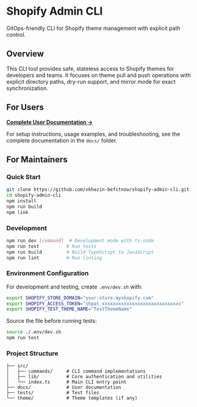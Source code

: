 # Shopify Admin CLI

GitOps-friendly CLI for Shopify theme management with explicit path control.

## Overview

This CLI tool provides safe, stateless access to Shopify themes for developers and teams. It focuses on theme pull and push operations with explicit directory paths, dry-run support, and mirror mode for exact synchronization.

## For Users

**[Complete User Documentation →](docs/README.md)**

For setup instructions, usage examples, and troubleshooting, see the complete documentation in the `docs/` folder.

## For Maintainers

### Quick Start

```bash
git clone https://github.com/vkhazin-befitnow/shopify-admin-cli.git
cd shopify-admin-cli
npm install
npm run build
npm link
```

### Development

```bash
npm run dev [command]  # Development mode with ts-node
npm run test          # Run tests
npm run build         # Build TypeScript to JavaScript
npm run lint          # Run linting
```

### Environment Configuration

For development and testing, create `.env/dev.sh` with:

```bash
export SHOPIFY_STORE_DOMAIN="your-store.myshopify.com"
export SHOPIFY_ACCESS_TOKEN="shpat_xxxxxxxxxxxxxxxxxxxxxxxxxxxxx"
export SHOPIFY_TEST_THEME_NAME="TestThemeName"
```

Source the file before running tests:
```bash
source ./.env/dev.sh
npm run test
```

### Project Structure

```
├── src/
│   ├── commands/     # CLI command implementations
│   ├── lib/          # Core authentication and utilities
│   └── index.ts      # Main CLI entry point
├── docs/             # User documentation
├── tests/            # Test files
└── theme/            # Theme templates (if any)
```


